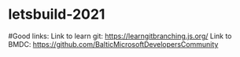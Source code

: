 # letsbuild-2021


#Good links:
Link to learn git: https://learngitbranching.js.org/
Link to BMDC: https://github.com/BalticMicrosoftDevelopersCommunity